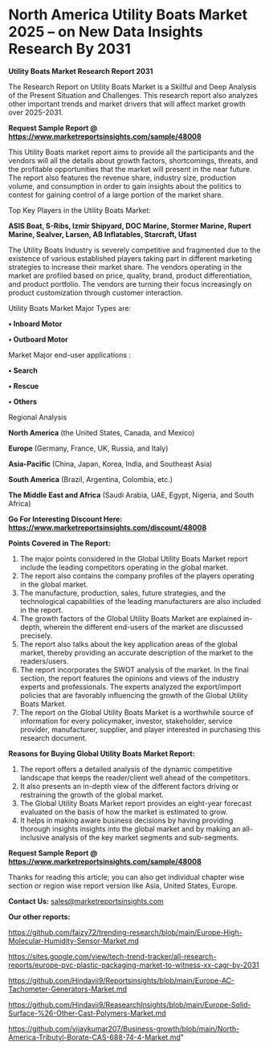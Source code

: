 # North America Utility Boats Market 2025 – on New Data Insights Research By 2031

<strong>Utility Boats Market Research Report 2031</strong>

The Research Report on Utility Boats Market is a Skillful and Deep Analysis of the Present Situation and Challenges. This research report also analyzes other important trends and market drivers that will affect market growth over 2025-2031.

<strong>Request Sample Report @ <a href=https://www.marketreportsinsights.com/sample/48008>https://www.marketreportsinsights.com/sample/48008</a></strong>

This Utility Boats market report aims to provide all the participants and the vendors will all the details about growth factors, shortcomings, threats, and the profitable opportunities that the market will present in the near future. The report also features the revenue share, industry size, production volume, and consumption in order to gain insights about the politics to contest for gaining control of a large portion of the market share.

Top Key Players in the Utility Boats Market:

<strong>ASIS Boat, S-Ribs, Izmir Shipyard, DOC Marine, Stormer Marine, Rupert Marine, Sealver, Larsen, AB Inflatables, Starcraft, Ufast</strong>

The Utility Boats Industry is severely competitive and fragmented due to the existence of various established players taking part in different marketing strategies to increase their market share. The vendors operating in the market are profiled based on price, quality, brand, product differentiation, and product portfolio. The vendors are turning their focus increasingly on product customization through customer interaction.

Utility Boats Market Major Types are:

<strong>•  Inboard Motor

•  Outboard Motor</strong>

Market Major end-user applications :

<strong>•  Search

•  Rescue

•  Others</strong>

Regional Analysis

</u><strong><b>North America</b></strong> (the United States, Canada, and Mexico)

<strong><b>Europe </b></strong>(Germany, France, UK, Russia, and Italy)

<strong><b>Asia-Pacific</b></strong> (China, Japan, Korea, India, and Southeast Asia)

<strong><b>South America</b></strong> (Brazil, Argentina, Colombia, etc.)

<strong><b>The Middle East and Africa</b></strong> (Saudi Arabia, UAE, Egypt, Nigeria, and South Africa)

<strong>Go For Interesting Discount Here: <a href=https://www.marketreportsinsights.com/discount/48008>https://www.marketreportsinsights.com/discount/48008</a></strong>

<strong>Points Covered in The Report:</strong>
<ol>
  <li>The major points considered in the Global Utility Boats Market report include the leading competitors operating in the global market.</li>
  <li>The report also contains the company profiles of the players operating in the global market.</li>
  <li>The manufacture, production, sales, future strategies, and the technological capabilities of the leading manufacturers are also included in the report.</li>
  <li>The growth factors of the Global Utility Boats Market are explained in-depth, wherein the different end-users of the market are discussed precisely.</li>
  <li>The report also talks about the key application areas of the global market, thereby providing an accurate description of the market to the readers/users.</li>
  <li>The report incorporates the SWOT analysis of the market. In the final section, the report features the opinions and views of the industry experts and professionals. The experts analyzed the export/import policies that are favorably influencing the growth of the Global Utility Boats Market.</li>
  <li>The report on the Global Utility Boats Market is a worthwhile source of information for every policymaker, investor, stakeholder, service provider, manufacturer, supplier, and player interested in purchasing this research document.</li>
</ol>
<strong>Reasons for Buying Global Utility Boats Market Report:</strong>

<ol>
  <li>The report offers a detailed analysis of the dynamic competitive landscape that keeps the reader/client well ahead of the competitors.</li>
  <li>It also presents an in-depth view of the different factors driving or restraining the growth of the global market.</li>
  <li>The Global Utility Boats Market report provides an eight-year forecast evaluated on the basis of how the market is estimated to grow.</li>
  <li>It helps in making aware business decisions by having providing thorough insights insights into the global market and by making an all-inclusive analysis of the key market segments and sub-segments.</li>
</ol>
<strong>Request Sample Report @ <a href=https://www.marketreportsinsights.com/sample/48008>https://www.marketreportsinsights.com/sample/48008</a></strong>


Thanks for reading this article; you can also get individual chapter wise section or region wise report version like Asia, United States, Europe.

<strong>Contact Us:</strong>
sales@marketreportsinsights.com

<strong>Our other reports:</strong>

<a href=https://github.com/faizy72/trending-research/blob/main/Europe-High-Molecular-Humidity-Sensor-Market.md>https://github.com/faizy72/trending-research/blob/main/Europe-High-Molecular-Humidity-Sensor-Market.md</a>

<a href=https://sites.google.com/view/tech-trend-tracker/all-research-reports/europe-pvc-plastic-packaging-market-to-witness-xx-cagr-by-2031>https://sites.google.com/view/tech-trend-tracker/all-research-reports/europe-pvc-plastic-packaging-market-to-witness-xx-cagr-by-2031</a>

<a href=https://github.com/Hindavii9/Reportsinsights/blob/main/Europe-AC-Tachometer-Generators-Market.md>https://github.com/Hindavii9/Reportsinsights/blob/main/Europe-AC-Tachometer-Generators-Market.md</a>

<a href=https://github.com/Hindavii9/ReasearchInsights/blob/main/Europe-Solid-Surface-%26-Other-Cast-Polymers-Market.md>https://github.com/Hindavii9/ReasearchInsights/blob/main/Europe-Solid-Surface-%26-Other-Cast-Polymers-Market.md</a>

<a href=https://github.com/vijaykumar207/Business-growth/blob/main/North-America-Tributyl-Borate-CAS-688-74-4-Market.md>https://github.com/vijaykumar207/Business-growth/blob/main/North-America-Tributyl-Borate-CAS-688-74-4-Market.md</a>"
